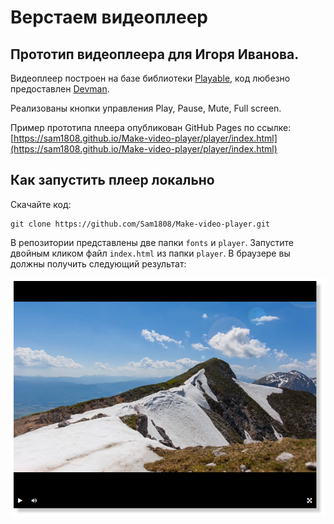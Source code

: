 # Верстаем видеоплеер
## Прототип видеоплеера для Игоря Иванова. 

Видеоплеер построен на базе библиотеки [Playable](https://wix.github.io/playable/), код любезно предоставлен [Devman](https://github.com/devmanorg/video-player-jslib).

Реализованы кнопки управления Play, Pause, Mute, Full screen.

Пример прототипа плеера опубликован GitHub Pages по ссылке: 
[https://sam1808.github.io/Make-video-player/player/index.html](https://sam1808.github.io/Make-video-player/player/index.html)

## Как запустить плеер локально
Скачайте код: 
```
git clone https://github.com/Sam1808/Make-video-player.git
```
В репозитории представлены две папки `fonts` и `player`. Запустите двойным кликом файл `index.html` из папки `player`.
В браузере вы должны получить следующий результат:

![Иллюстрация](./screenshot.png)